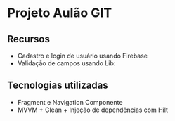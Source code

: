 # Projeto Aulão GIT

## Recursos
- Cadastro e login de usuário usando Firebase
- Validação de campos usando Lib:

## Tecnologias utilizadas
- Fragment e Navigation Componente
- MVVM + Clean + Injeção de dependências com Hilt
